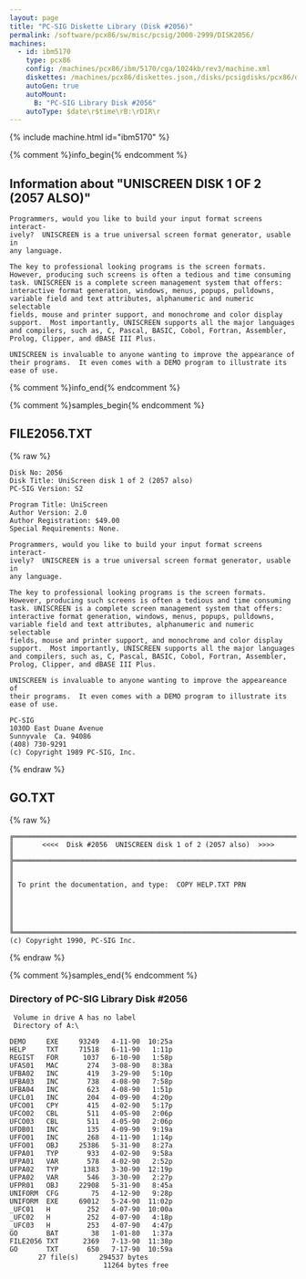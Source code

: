 ```yaml
---
layout: page
title: "PC-SIG Diskette Library (Disk #2056)"
permalink: /software/pcx86/sw/misc/pcsig/2000-2999/DISK2056/
machines:
  - id: ibm5170
    type: pcx86
    config: /machines/pcx86/ibm/5170/cga/1024kb/rev3/machine.xml
    diskettes: /machines/pcx86/diskettes.json,/disks/pcsigdisks/pcx86/diskettes.json
    autoGen: true
    autoMount:
      B: "PC-SIG Library Disk #2056"
    autoType: $date\r$time\rB:\rDIR\r
---
```


{% include machine.html id="ibm5170" %}

{% comment %}info_begin{% endcomment %}

## Information about "UNISCREEN DISK 1 OF 2 (2057 ALSO)"

    Programmers, would you like to build your input format screens interact-
    ively?  UNISCREEN is a true universal screen format generator, usable in
    any language.
    
    The key to professional looking programs is the screen formats.
    However, producing such screens is often a tedious and time consuming
    task. UNISCREEN is a complete screen management system that offers:
    interactive format generation, windows, menus, popups, pulldowns,
    variable field and text attributes, alphanumeric and numeric selectable
    fields, mouse and printer support, and monochrome and color display
    support.  Most importantly, UNISCREEN supports all the major languages
    and compilers, such as, C, Pascal, BASIC, Cobol, Fortran, Assembler,
    Prolog, Clipper, and dBASE III Plus.
    
    UNISCREEN is invaluable to anyone wanting to improve the appearance of
    their programs.  It even comes with a DEMO program to illustrate its
    ease of use.
{% comment %}info_end{% endcomment %}

{% comment %}samples_begin{% endcomment %}

## FILE2056.TXT

{% raw %}
```
Disk No: 2056                                                           
Disk Title: UniScreen disk 1 of 2 (2057 also)                           
PC-SIG Version: S2                                                      
                                                                        
Program Title: UniScreen                                                
Author Version: 2.0                                                     
Author Registration: $49.00                                             
Special Requirements: None.                                             
                                                                        
Programmers, would you like to build your input format screens interact-
ively?  UNISCREEN is a true universal screen format generator, usable in
any language.                                                           
                                                                        
The key to professional looking programs is the screen formats.         
However, producing such screens is often a tedious and time consuming   
task. UNISCREEN is a complete screen management system that offers:     
interactive format generation, windows, menus, popups, pulldowns,       
variable field and text attributes, alphanumeric and numeric selectable 
fields, mouse and printer support, and monochrome and color display     
support.  Most importantly, UNISCREEN supports all the major languages  
and compilers, such as, C, Pascal, BASIC, Cobol, Fortran, Assembler,    
Prolog, Clipper, and dBASE III Plus.                                    
                                                                        
UNISCREEN is invaluable to anyone wanting to improve the appeareance of 
their programs.  It even comes with a DEMO program to illustrate its    
ease of use.                                                            
                                                                        
PC-SIG                                                                  
1030D East Duane Avenue                                                 
Sunnyvale  Ca. 94086                                                    
(408) 730-9291                                                          
(c) Copyright 1989 PC-SIG, Inc.                                         
```
{% endraw %}

## GO.TXT

{% raw %}
```
╔═════════════════════════════════════════════════════════════════════════╗
║       <<<<  Disk #2056  UNISCREEN disk 1 of 2 (2057 also)  >>>>         ║
╠═════════════════════════════════════════════════════════════════════════╣
║                                                                         ║
║ To print the documentation, and type:  COPY HELP.TXT PRN                ║
║                                                                         ║
║                                                                         ║
╚═════════════════════════════════════════════════════════════════════════╝
(c) Copyright 1990, PC-SIG Inc.
```
{% endraw %}

{% comment %}samples_end{% endcomment %}

### Directory of PC-SIG Library Disk #2056

     Volume in drive A has no label
     Directory of A:\

    DEMO     EXE     93249   4-11-90  10:25a
    HELP     TXT     71518   6-11-90   1:11p
    REGIST   FOR      1037   6-10-90   1:58p
    UFAS01   MAC       274   3-08-90   8:38a
    UFBA02   INC       419   3-29-90   5:10p
    UFBA03   INC       738   4-08-90   7:58p
    UFBA04   INC       623   4-08-90   1:51p
    UFCL01   INC       204   4-09-90   4:20p
    UFCO01   CPY       415   4-02-90   5:17p
    UFCO02   CBL       511   4-05-90   2:06p
    UFCO03   CBL       511   4-05-90   2:06p
    UFDB01   INC       135   4-09-90   9:19a
    UFFO01   INC       268   4-11-90   1:14p
    UFFO01   OBJ     25386   5-31-90   8:27a
    UFPA01   TYP       933   4-02-90   9:58a
    UFPA01   VAR       578   4-02-90   2:52p
    UFPA02   TYP      1383   3-30-90  12:19p
    UFPA02   VAR       546   3-30-90   2:27p
    UFPR01   OBJ     22908   5-31-90   8:45a
    UNIFORM  CFG        75   4-12-90   9:28p
    UNIFORM  EXE     69012   5-24-90  11:02p
    _UFC01   H         252   4-07-90  10:00a
    _UFC02   H         252   4-07-90   4:18p
    _UFC03   H         253   4-07-90   4:47p
    GO       BAT        38   1-01-80   1:37a
    FILE2056 TXT      2369   7-13-90  11:38p
    GO       TXT       650   7-17-90  10:59a
           27 file(s)     294537 bytes
                           11264 bytes free
